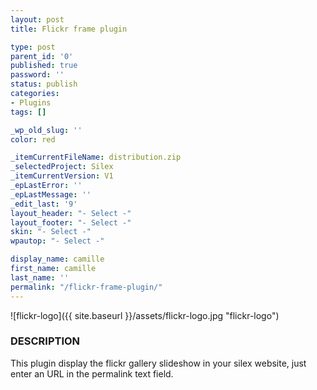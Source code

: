```yaml
---
layout: post
title: Flickr frame plugin

type: post
parent_id: '0'
published: true
password: ''
status: publish
categories:
- Plugins
tags: []

_wp_old_slug: ''
color: red

_itemCurrentFileName: distribution.zip
_selectedProject: Silex
_itemCurrentVersion: V1
_epLastError: ''
_epLastMessage: ''
_edit_last: '9'
layout_header: "- Select -"
layout_footer: "- Select -"
skin: "- Select -"
wpautop: "- Select -"

display_name: camille
first_name: camille
last_name: ''
permalink: "/flickr-frame-plugin/"
---
```


![flickr-logo]({{ site.baseurl }}/assets/flickr-logo.jpg "flickr-logo")

### DESCRIPTION

This plugin display the flickr gallery slideshow in your silex website, just enter an URL in the permalink text field.